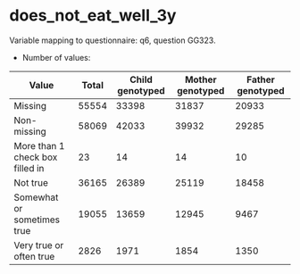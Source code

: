 # does_not_eat_well_3y
Variable mapping to questionnaire: q6, question GG323.
- Number of values:

| Value | Total | Child genotyped | Mother genotyped | Father genotyped |
| ----- | ----- | --------------- | ---------------- | ---------------- |
| Missing | 55554 | 33398 | 31837 | 20933 |
| Non-missing | 58069 | 42033 | 39932 | 29285 |
| More than 1 check box filled in | 23 | 14 | 14 |10 |
| Not true | 36165 | 26389 | 25119 |18458 |
| Somewhat or sometimes true | 19055 | 13659 | 12945 |9467 |
| Very true or often true | 2826 | 1971 | 1854 |1350 |



